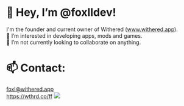 
# 👋 Hey, I’m @foxlldev!
I'm the founder and current owner of Withered (www.withered.app).  
👀 I’m interested in developing apps, mods and games.  
💞️ I’m not currently looking to collaborate on anything.  

# 📫 Contact:
foxl@withered.app  
https://wthrd.co/ff
<img src="https://discord.c99.nl/widget/theme-3/400680342136291329.png">

<!---
foxlldev/foxlldev is a ✨ special ✨ repository because its `README.md` (this file) appears on your GitHub profile.
You can click the Preview link to take a look at your changes.
--->
